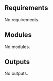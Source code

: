 <!-- BEGIN_TF_DOCS -->
## Requirements

No requirements.

## Modules

No modules.

## Outputs

No outputs.
<!-- END_TF_DOCS -->